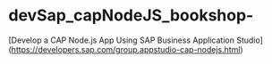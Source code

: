 # devSap_capNodeJS_bookshop-

[Develop a CAP Node.js App Using SAP Business Application Studio] (https://developers.sap.com/group.appstudio-cap-nodejs.html)
